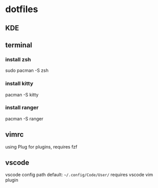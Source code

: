 # dotfiles

## KDE

## terminal

### install zsh

sudo pacman -S zsh
### install kitty

pacman -S kitty
### install ranger

pacman -S ranger

## vimrc
using Plug for plugins, requires fzf

## vscode
vscode config path default: `~/.config/Code/User/` 
requires vscode vim plugin
